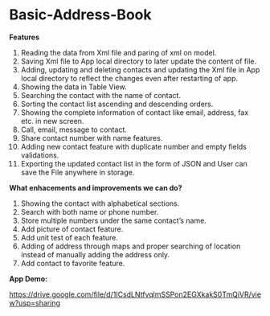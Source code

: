 # Basic-Address-Book

<b>Features</b>
 
1. Reading the data from Xml file and paring of xml on model.
2. Saving Xml file to App local directory to later update the content of file.
3. Adding, updating and deleting contacts and updating the Xml file in App local directory to  reflect the changes even after restarting of app.
4. Showing the data in Table View.
5. Searching the contact with the name of contact.
6. Sorting the contact list ascending and descending orders.
7. Showing the complete information of contact like email, address, fax etc. in new screen.
8. Call, email, message to contact.
9. Share contact number with name features.
10. Adding new contact feature with duplicate number and empty fields validations.
11. Exporting the updated contact list in the form of JSON and User can save the File anywhere in storage.

<b>What enhacements and improvements we can do?</b>

1. Showing the contact with alphabetical sections.
2. Search with both name or phone number.
3. Store multiple numbers under the same contact’s name.
4. Add picture of contact feature.
5. Add unit test of each feature.
6. Adding of address through maps and proper searching of location instead of manually adding the address only.
7. Add contact to favorite feature.

<b>App Demo:</b>

https://drive.google.com/file/d/1ICsdLNtfvqlmSSPon2EGXkakS0TmQiVR/view?usp=sharing
